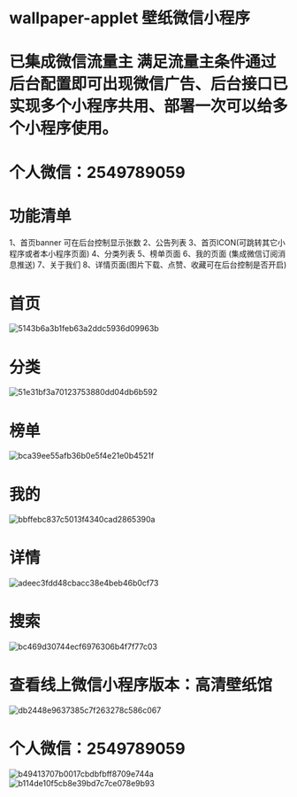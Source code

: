# wallpaper-applet  壁纸微信小程序

# 已集成微信流量主 满足流量主条件通过后台配置即可出现微信广告、后台接口已实现多个小程序共用、部署一次可以给多个小程序使用。

# 个人微信：2549789059

# 功能清单
1、首页banner 可在后台控制显示张数
2、公告列表
3、首页ICON(可跳转其它小程序或者本小程序页面)
4、分类列表
5、榜单页面
6、我的页面 (集成微信订阅消息推送)
7、关于我们
8、详情页面(图片下载、点赞、收藏可在后台控制是否开启)


# 首页
![5143b6a3b1feb63a2ddc5936d09963b](https://user-images.githubusercontent.com/55384355/130206172-c634a280-04ac-445e-8675-3f86083deb2d.png)

# 分类
![51e31bf3a70123753880dd04db6b592](https://user-images.githubusercontent.com/55384355/130206197-f4ee896c-1e35-4eb2-aaf8-8e099df5aee4.png)

# 榜单
![bca39ee55afb36b0e5f4e21e0b4521f](https://user-images.githubusercontent.com/55384355/130206232-92c3ff92-816e-4a70-bda3-bd78cfd9420a.png)

# 我的
![bbffebc837c5013f4340cad2865390a](https://user-images.githubusercontent.com/55384355/130206250-df4e0f02-4583-4616-959a-48a903a11088.jpg)

# 详情
![adeec3fdd48cbacc38e4beb46b0cf73](https://user-images.githubusercontent.com/55384355/130206278-98d98015-a8be-44a2-b662-b6fb72d856a1.png)

# 搜索
![bc469d30744ecf6976306b4f7f77c03](https://user-images.githubusercontent.com/55384355/130206310-71495b11-f94b-4d43-b8b7-c18ebf439bbc.png)




# 查看线上微信小程序版本：高清壁纸馆
![db2448e9637385c7f263278c586c067](https://user-images.githubusercontent.com/55384355/130206461-ebd5f2b5-1877-4f6b-ada5-8e0ecf309829.jpg)


# 个人微信：2549789059

![b49413707b0017cbdbfbff8709e744a](https://user-images.githubusercontent.com/55384355/130208077-07106b47-3557-40d1-ba34-fcacbbcf3592.jpg)
![b114de10f5cb8e39bd7c7ce078e9b93](https://user-images.githubusercontent.com/55384355/130208173-71b4eacd-1cbe-40c5-a2af-5580defcd176.jpg)




